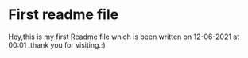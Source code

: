 # First readme file
Hey,this is my first Readme file which is been written on 12-06-2021 at 00:01 .thank you for visiting.:)